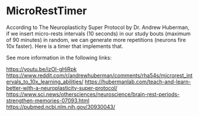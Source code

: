 # MicroRestTimer
According to The Neuroplasticity Super Protocol by Dr. Andrew Huberman, if we insert micro-rests intervals (10 seconds) in our study bouts (maximum of 90 minutes) in random, we can generate more repetitions (neurons fire 10x faster).  Here is a timer that implements that.

See more information in the following links:

https://youtu.be/izOI-gHiRpk
https://www.reddit.com/r/andrewhuberman/comments/rha54s/microrest_intervals_to_10x_learning_abilities/
https://hubermanlab.com/teach-and-learn-better-with-a-neuroplasticity-super-protocol/
https://www.sci.news/othersciences/neuroscience/brain-rest-periods-strengthen-memories-07093.html
https://pubmed.ncbi.nlm.nih.gov/30930043/
